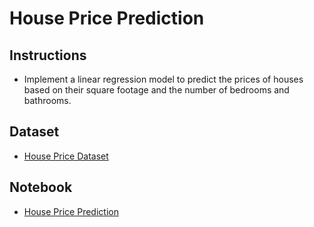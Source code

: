 # House Price Prediction
 
   
## Instructions 
- Implement a linear regression model to predict the prices of houses based on their square footage and the number of bedrooms and bathrooms.
  
## Dataset
- [House Price Dataset](https://www.kaggle.com/c/house-prices-advanced-regression-techniques/data)

## Notebook
- [House Price Prediction]()
 
